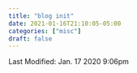 ```yaml
---
title: "blog init"
date: 2021-01-16T21:10:05-05:00
categories: ["misc"]
draft: false
---
```


Last Modified: Jan. 17 2020 9:06pm

